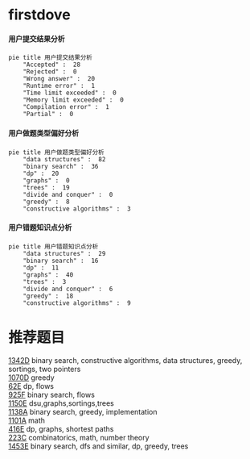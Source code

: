 # firstdove

<!-- tabs:start -->



#### **用户提交结果分析**

```mermaid
pie title 用户提交结果分析
    "Accepted" :  28
    "Rejected" :  0
    "Wrong answer" :  20
    "Runtime error" :  1
    "Time limit exceeded" :  0
    "Memory limit exceeded" :  0
    "Compilation error" :  1
    "Partial" :  0
```

#### **用户做题类型偏好分析**

```mermaid
pie title 用户做题类型偏好分析
    "data structures" :  82
    "binary search" :  36
    "dp" :  20
    "graphs" :  0
    "trees" :  19
    "divide and conquer" :  0
    "greedy" :  8
    "constructive algorithms" :  3
```
#### **用户错题知识点分析**

```mermaid
pie title 用户错题知识点分析
    "data structures" :  29
    "binary search" :  16
    "dp" :  11
    "graphs" :  40
    "trees" :  3
    "divide and conquer" :  6
    "greedy" :  18
    "constructive algorithms" :  9
```



<!-- tabs:end -->
# 推荐题目
[1342D](https://codeforces.com/contest/1342/problem/D)		binary search,
                        constructive algorithms,
                        data structures,
                        greedy,
                        sortings,
                        two pointers		  
[1070D](https://codeforces.com/contest/1070/problem/D)		greedy		  
[62E](https://codeforces.com/contest/62/problem/E)		dp,
                        flows		  
[925F](https://codeforces.com/contest/925/problem/F)		binary search,
                        flows		  
[1150E](https://codeforces.com/contest/1150/problem/E)		dsu,graphs,sortings,trees		  
[1138A](https://codeforces.com/contest/1138/problem/A)		binary search,
                        greedy,
                        implementation		  
[1101A](https://codeforces.com/contest/1101/problem/A)		math		  
[416E](https://codeforces.com/contest/416/problem/E)		dp,
                        graphs,
                        shortest paths		  
[223C](https://codeforces.com/contest/223/problem/C)		combinatorics,
                        math,
                        number theory		  
[1453E](https://codeforces.com/contest/1453/problem/E)		binary search,
                        dfs and similar,
                        dp,
                        greedy,
                        trees		  

